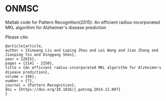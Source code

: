 # ONMSC
Matlab code for Pattern Recognition(2015): An efficient radius-incorporated MKL algorithm for Alzheimer's disease prediction

Please cite:
```
@article{article,
author = {Xinwang Liu and Luping Zhou and Lei Wang and Jian Zhang and Jianping Yin and Dinggang Shen},
year = {2015},
pages = {2141 - 2150},
title = {An efficient radius-incorporated MKL algorithm for Alzheimer׳s disease prediction},
volume = {48},
number = {7},
journal = {Pattern Recognition},
doi = {https://doi.org/10.1016/j.patcog.2014.12.007}
}
```
